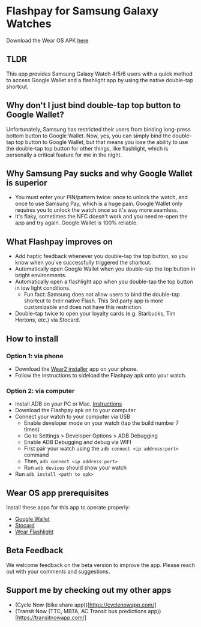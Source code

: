 # Flashpay for Samsung Galaxy Watches

Download the Wear OS APK [here](https://github.com/TransitNow/flashpay-wearos/releases/download/v1.0.0/flashpay-wearos-v001.apk)

## TLDR
This app provides Samsung Galaxy Watch 4/5/6 users with a quick method to access Google Wallet and a flashlight app by using the native double-tap shortcut. 

## Why don't I just bind double-tap top button to Google Wallet?
Unfortunately, Samsung has restricted their users from binding long-press bottom button to Google Wallet.
Now, yes, you can simply bind the double-tap top button to Google Wallet, but that means you lose the ability to use the double-tap top button for other things, like flashlight, which is personally a critical feature for me in the night.

## Why Samsung Pay sucks and why Google Wallet is superior
- You must enter your PIN/pattern twice: once to unlock the watch, and once to use Samsung Pay, which is a huge pain. Google Wallet only requires you to unlock the watch once so it's way more seamless.
- It's flaky, sometimes the NFC doesn't work and you need re-open the app and try again. Google Wallet is 100% reliable.

## What Flashpay improves on
- Add haptic feedback whenever you double-tap the top button, so you know when you've successfully triggered the shortcut.
- Automatically open Google Wallet when you double-tap the top button in bright environments.
- Automatically open a flashlight app when you double-tap the top button in low light conditions.
  - Fun fact: Samsung does not allow users to bind the double-tap shortcut to their native Flash. This 3rd party app is more customizable and does not have this restriction.
- Double-tap twice to open your loyalty cards (e.g. Starbucks, Tim Hortons, etc.) via Stocard.


## How to install
### Option 1: via phone
- Download the [Wear2 installer](https://www.reddit.com/r/WearOS/comments/u9hf2m/new_app_wear_installer_2_a_free_general_purpose/) app on your phone.
- Follow the instructions to sideload the Flashpay apk onto your watch.

### Option 2: via computer
- Install ADB on your PC or Mac. [Instructions](https://www.xda-developers.com/install-adb-windows-macos-linux/)
- Download the Flashpay apk on to your computer.
- Connect your watch to your computer via USB
  - Enable developer mode on your watch (tap the build number 7 times)
  - Go to Settings > Developer Options > ADB Debugging
  - Enable ADB Debugging and debug via WIFI
  - First pair your watch using the `adb connect <ip address:port>` command
  - Then, `adb connect <ip address:port>`
  - Run `adb devices` should show your watch
- Run `adb install <path to apk>`

## Wear OS app prerequisites
Install these apps for this app to operate properly:
- [Google Wallet](https://play.google.com/store/apps/details?id=com.google.android.apps.walletnfcrel&hl=en&gl=US)
- [Stocard](https://play.google.com/store/apps/details?id=de.stocard.stocard&hl=en&gl=US)
- [Wear Flashlight](https://play.google.com/store/apps/details?id=com.codverter.wearflashlight&hl=en_CA&gl=US)


## Beta Feedback
We welcome feedback on the beta version to improve the app. Please reach out with your comments and suggestions.

## Support me by checking out my other apps
- (Cycle Now (bike share app))[https://cyclenowapp.com/] 
- (Transit Now (TTC, MBTA, AC Transit bus predictions app))[https://transitnowapp.com/] 


